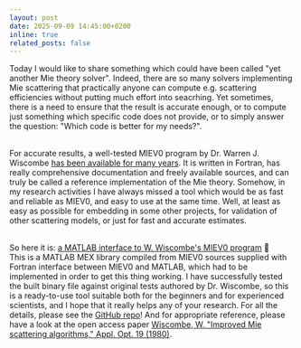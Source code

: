```yaml
---
layout: post
date: 2025-09-09 14:45:00+0200
inline: true
related_posts: false
---
```


Today I would like to share something which could have been called "yet another Mie theory solver". Indeed, there are so many solvers implementing Mie scattering that practically anyone can compute e.g. scattering efficiencies without putting much effort into seacrhing. Yet sometimes, there is a need to ensure that the result is accurate enough, or to compute just something which specific code does not provide, or to simply answer the question: "Which code is better for my needs?". <br><br>

For accurate results, a well-tested MIEV0 program by Dr. Warren J. Wiscombe [has been available for many years](https://www.researchgate.net/publication/253485579_Mie_Scattering_Calculations_Advances_in_Technique_and_Fast_Vector-speed_Computer_Codes). It is written in Fortran, has really comprehensive documentation and freely available sources, and can truly be called a reference implementation of the Mie theory. Somehow, in my research activities I have always missed a tool which would be as fast and reliable as MIEV0, and easy to use at the same time. Well, at least as easy as possible for embedding in some other projects, for validation of other scattering models, or just for fast and accurate estimates. <br><br>

So here it is: [a MATLAB interface to W. Wiscombe's MIEV0 program](https://doi.org/10.5281/zenodo.17069741) :floppy_disk: <br> 
This is a MATLAB MEX library compiled from MIEV0 sources supplied with Fortran interface between MIEV0 and MATLAB, which had to be implemented in order to get this thing working. I have successfully tested the built binary file against original tests authored by Dr. Wiscombe, so this is a ready-to-use tool suitable both for the beginners and for experienced scientists, and I hope that it really helps any of your research. For all the details, please see the [GitHub repo](https://github.com/ilopushenko/miev0_matlab_interface)! And for appropriate reference, please have a look at the open access paper [Wiscombe, W. "Improved Mie scattering algorithms," Appl. Opt. 19 (1980)](https://doi.org/10.1364/AO.19.001505).